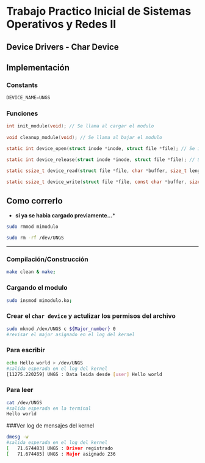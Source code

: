 # Trabajo Practico Inicial de Sistemas Operativos y Redes II
## Device Drivers - Char Device



## Implementación

### Constants

```c
DEVICE_NAME=UNGS
```

### Funciones
```c
int init_module(void); // Se llama al cargar el modulo
 
void cleanup_module(void); // Se llama al bajar el modulo

static int device_open(struct inode *inode, struct file *file); // Se invoca cuando un proceso quiere abrir el archivo del dispositivo

static int device_release(struct inode *inode, struct file *file); // Se invoca cuando el proceso cierra el archivo del dispositivo

static ssize_t device_read(struct file *file, char *buffer, size_t length, loff_t *offset); // Se invoca cuando un proceso quiere leer desde el archivo del dispositivo

static ssize_t device_write(struct file *file, const char *buffer, size_t length, loff_t *offset); // Se invoca cuando un proceso escribe en el dispositivo

```

## Como correrlo

* __si ya se habia cargado previamente...__*

```bash
sudo rmmod mimodulo

sudo rm -rf /dev/UNGS
```

--------------
### Compilación/Construcción

```bash
make clean & make;
```

### Cargando el modulo

```bash
sudo insmod mimodulo.ko;
```

### Crear el `char device` y actulizar los permisos del archivo

```bash
sudo mknod /dev/UNGS c ${Major_number} 0
#revisar el major asignado en el log del kernel
```

### Para escribir
```bash
echo Hello world > /dev/UNGS
#salida esperada en el log del kernel
[11275.220259] UNGS : Data leida desde [user] Hello world
```

### Para leer
```bash
cat /dev/UNGS
#salida esperada en la terminal
Hello world
```
###Ver log de mensajes del kernel

```bash
dmesg -w
#salida esperada en el log del kernel
[   71.674483] UNGS : Driver registrado
[   71.674485] UNGS : Major asignado 236
```
